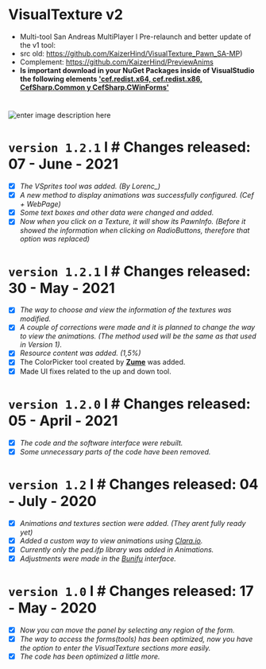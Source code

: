 
# VisualTexture v2
- Multi-tool San Andreas MultiPlayer l Pre-relaunch and better update of the v1 tool:
- src old: https://github.com/KaizerHind/VisualTexture_Pawn_SA-MP)
- Complement: https://github.com/KaizerHind/PreviewAnims
- **Is important download in your NuGet Packages inside of VisualStudio the following elements ['cef.redist.x64, cef.redist.x86, CefSharp.Common y CefSharp.CWinForms'](https://youtu.be/fOzBVy-sDbM)**
#
![enter image description here](https://media.discordapp.net/attachments/559900721252925458/848858048557744158/unknown.png)
#
# `version 1.2.1` l # Changes released: 07 - June - 2021
- [x]  *The VSprites tool was added. (By Lorenc_)*
- [x]  *A new method to display animations was successfully configured. (Cef + WebPage)*
- [x]  *Some text boxes and other data were changed and added.*
- [x]  *Now when you click on a Texture, it will show its PawnInfo. (Before it showed the information when clicking on RadioButtons, therefore that option was replaced)*

# `version 1.2.1` l # Changes released: 30 - May - 2021

- [x]  *The way to choose and view the information of the textures was modified.*
- [x]  *A couple of corrections were made and it is planned to change the way to view the animations. (The method used will be the same as that used in Version 1).*
- [x]  *Resource content was added. (1,5%)*
- [x]  The ColorPicker tool created by **[Zume](https://github.com/Zume-Zero)** was added.
- [x]  Made UI fixes related to the up and down tool.

# `version 1.2.0` l # Changes released: 05 - April - 2021 

- [x]  *The code and the software interface were rebuilt.*
- [x] *Some unnecessary parts of the code have been removed.*

# `version 1.2` l # Changes released: 04 - July - 2020

- [x]  *Animations and textures section were added. (They arent fully ready yet)*
- [x]  *Added a custom way to view animations using [Clara.io](http://clara.io/).*
- [x]  *Currently only the ped.ifp library was added in Animations.*
- [x]  *Adjustments were made in the [Bunifu](https://bunifuframework.com/) interface.*

# `version 1.0` l # Changes released: 17 - May - 2020

- [x]  *Now you can move the panel by selecting any region of the form.*
- [x]  *The way to access the forms(tools) has been optimized, now you have the option to enter the VisualTexture sections more easily.*
- [x]  *The code has been optimized a little more.*
